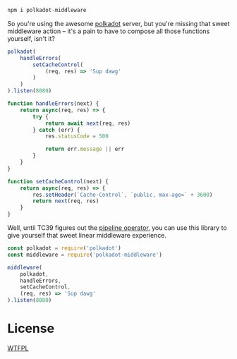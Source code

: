 ```js
npm i polkadot-middleware
```

So you're using the awesome [polkadot](https://github.com/lukeed/polkadot) server, but you're missing that sweet middleware action – it's a pain to have to compose all those functions yourself, isn't it?

```js
polkadot(
	handleErrors(
		setCacheControl(
			(req, res) => 'Sup dawg'
		)
	)
).listen(8080)

function handleErrors(next) {
	return async(req, res) => {
		try {
			return await next(req, res)
		} catch (err) {
			res.statusCode = 500

			return err.message || err
		}
	}
}

function setCacheControl(next) {
	return async(req, res) => {
		res.setHeader(`Cache-Control`, `public, max-age=` + 3600)
		return next(req, res)
	}
}
```

Well, until TC39 figures out the [pipeline operator](https://github.com/tc39/proposal-pipeline-operator), you can use this library to give yourself that sweet linear middleware experience.

```js
const polkadot = require('polkadot')
const middleware = require('polkadot-middleware')

middleware(
	polkadot,
	handleErrors,
	setCacheControl,
	(req, res) => 'Sup dawg'
).listen(8080)
```

# License

[WTFPL](https://wtfpl2.com)
